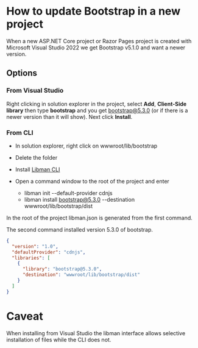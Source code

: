 # How to update Bootstrap in a new project

When a new ASP.NET Core project or Razor Pages project is created with Microsoft Visual Studio 2022 we get Bootstrap v5.1.0 and want a newer version.

## Options

### From Visual Studio

Right clicking in solution explorer in the project, select **Add**, **Client-Side library** then type **bootstrap** and you get bootstrap@5.3.0 (or if there is a newer version than it will show). Next click **Install**.


### From CLI

- In solution explorer, right click on wwwroot/lib/bootstrap
- Delete the folder

- Install [Libman CLI](https://learn.microsoft.com/en-us/aspnet/core/client-side/libman/libman-cli?view=aspnetcore-7.0#installation)

- Open a command window to the root of the project and enter

    - libman init --default-provider cdnjs
    - libman install bootstrap@5.3.0 --destination  wwwroot/lib/bootstrap/dist

In the root of the project libman.json is generated from the first command.

The second command installed version 5.3.0 of bootstrap.

```json
{
  "version": "1.0",
  "defaultProvider": "cdnjs",
  "libraries": [
    {
      "library": "bootstrap@5.3.0",
      "destination": "wwwroot/lib/bootstrap/dist"
    }
  ]
}
```

# Caveat

When installing from Visual Studio the libman interface allows selective installation of files while the CLI does not.